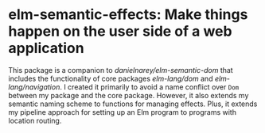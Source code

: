 
# elm-semantic-effects: Make things happen on the user side of a web application

This package is a companion to *danielnarey/elm-semantic-dom* that includes the
functionality of core packages *elm-lang/dom* and *elm-lang/navigation*. I
created it primarily to avoid a name conflict over `Dom` between my package and
the core package. However, it also extends my semantic naming scheme to
functions for managing effects. Plus, it extends my pipeline approach for
setting up an Elm program to programs with location routing. 
